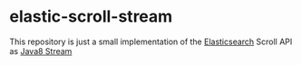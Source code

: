 # elastic-scroll-stream

This repository is just a small implementation of the [Elasticsearch](https://www.elastic.co/) Scroll API as [Java8 Stream](https://docs.oracle.com/javase/8/docs/api/java/util/stream/Stream.html)

